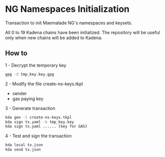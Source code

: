 # NG Namespaces Initialization

Transaction to init Maemalade NG's namespaces and keysets.

All 0 to 19 Kadena chains have been initialized. The repository will be useful only
when new chains will be added to Kadena.


## How to

1 - Decrypt the temporary key
```sh
gpg -d tmp_key.key.gpg
```

2 - Modify the file create-ns-keys.tkpl

- sender
- gas paying key

3 - Generate transaction
```sh
kda gen -t create-ns-keys.tkpl
kda sign tx.yaml -k tmp_key.key
kda sign tx.yaml ...... (key for GAS)
```

4 - Test and sign the transaction
```sh
kda local tx.json
kda send tx.json
```
